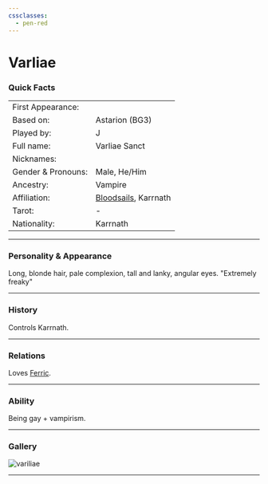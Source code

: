 ```yaml
---
cssclasses:
  - pen-red
---
```

# Varliae
### Quick Facts

|                    |                                                     |
| ------------------ | --------------------------------------------------- |
| First Appearance:  |                                                     |
| Based on:          | Astarion (BG3)                                      |
| Played by:         | J                                                   |
| Full name:         | Varliae Sanct                                       |
| Nicknames:         |                                                     |
| Gender & Pronouns: | Male, He/Him                                        |
| Ancestry:          | Vampire                                             |
| Affiliation:       | [Bloodsails](../../-Groups/Bloodsails.md), Karrnath |
| Tarot:             | -                                                   |
| Nationality:       | Karrnath                                            |
***
### Personality & Appearance
Long, blonde hair, pale complexion, tall and lanky, angular eyes.
"Extremely freaky"

***
### History
Controls Karrnath.

***
### Relations
Loves [Ferric](Ferric.md).

***
### Ability
Being gay + vampirism.

***
### Gallery

![variliae](../../../../../../99%20-%20META/attachments/variliae.png)

***

